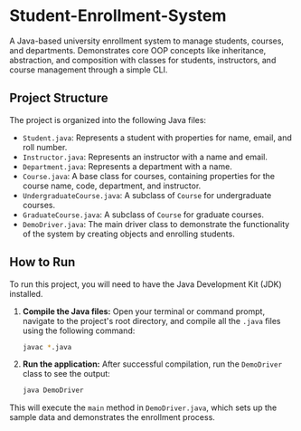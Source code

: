 # Student-Enrollment-System
A Java-based university enrollment system to manage students, courses, and departments. Demonstrates core OOP concepts like inheritance, abstraction, and composition with classes for students, instructors, and course management through a simple CLI.

## Project Structure

The project is organized into the following Java files:

* `Student.java`: Represents a student with properties for name, email, and roll number.
* `Instructor.java`: Represents an instructor with a name and email.
* `Department.java`: Represents a department with a name.
* `Course.java`: A base class for courses, containing properties for the course name, code, department, and instructor.
* `UndergraduateCourse.java`: A subclass of `Course` for undergraduate courses.
* `GraduateCourse.java`: A subclass of `Course` for graduate courses.
* `DemoDriver.java`: The main driver class to demonstrate the functionality of the system by creating objects and enrolling students.

## How to Run

To run this project, you will need to have the Java Development Kit (JDK) installed.

1.  **Compile the Java files:**
    Open your terminal or command prompt, navigate to the project's root directory, and compile all the `.java` files using the following command:

    ```bash
    javac *.java
    ```

2.  **Run the application:**
    After successful compilation, run the `DemoDriver` class to see the output:

    ```bash
    java DemoDriver
    ```

This will execute the `main` method in `DemoDriver.java`, which sets up the sample data and demonstrates the enrollment process.
